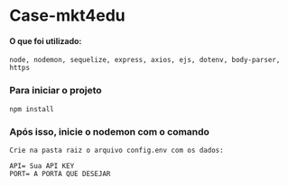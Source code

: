 # Case-mkt4edu

#### O que foi utilizado:

```
node, nodemon, sequelize, express, axios, ejs, dotenv, body-parser, https

```

### Para iniciar o projeto
```
npm install
```

### Após isso, inicie o nodemon com o comando
```
Crie na pasta raiz o arquivo config.env com os dados: 
```

```
API= Sua API KEY
PORT= A PORTA QUE DESEJAR
```
